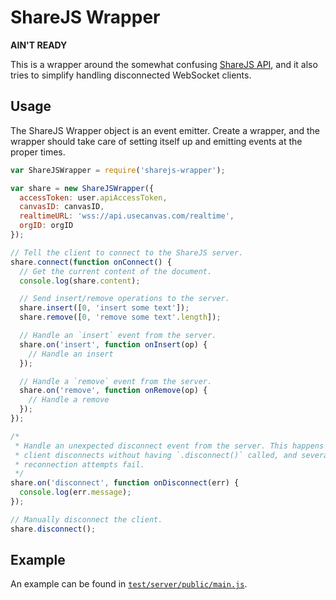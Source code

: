 # ShareJS Wrapper

**AIN'T READY**

This is a wrapper around the somewhat confusing
[ShareJS API](https://github.com/share/ShareJS/tree/v0.7.40), and it also tries
to simplify handling disconnected WebSocket clients.

## Usage

The ShareJS Wrapper object is an event emitter. Create a wrapper, and the
wrapper should take care of setting itself up and emitting events at the proper
times.

```javascript
var ShareJSWrapper = require('sharejs-wrapper');

var share = new ShareJSWrapper({
  accessToken: user.apiAccessToken,
  canvasID: canvasID,
  realtimeURL: 'wss://api.usecanvas.com/realtime',
  orgID: orgID
});

// Tell the client to connect to the ShareJS server.
share.connect(function onConnect() {
  // Get the current content of the document.
  console.log(share.content);

  // Send insert/remove operations to the server.
  share.insert([0, 'insert some text']);
  share.remove([0, 'remove some text'.length]);

  // Handle an `insert` event from the server.
  share.on('insert', function onInsert(op) {
    // Handle an insert
  });

  // Handle a `remove` event from the server.
  share.on('remove', function onRemove(op) {
    // Handle a remove
  });
});

/*
 * Handle an unexpected disconnect event from the server. This happens when the
 * client disconnects without having `.disconnect()` called, and several
 * reconnection attempts fail.
 */
share.on('disconnect', function onDisconnect(err) {
  console.log(err.message);
});

// Manually disconnect the client.
share.disconnect();
```

## Example

An example can be found in
[`test/server/public/main.js`](https://github.com/usecanvas/sharejs-wrapper/blob/master/test/server/public/main.js).
